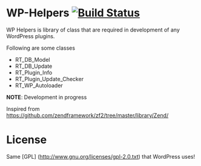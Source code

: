 WP-Helpers [![Build Status](https://travis-ci.org/rtCamp/wp-helpers.png)](https://travis-ci.org/rtCamp/wp-helpers)
==========

WP Helpers is library of class that are required in development of any WordPress plugins.

Following are some classes

* RT_DB_Model
* RT_DB_Update
* RT_Plugin_Info
* RT_Plugin_Update_Checker
* RT_WP_Autoloader

**NOTE**: Development in progress

Inspired from https://github.com/zendframework/zf2/tree/master/library/Zend/


License
========

Same [GPL] (http://www.gnu.org/licenses/gpl-2.0.txt) that WordPress uses!
